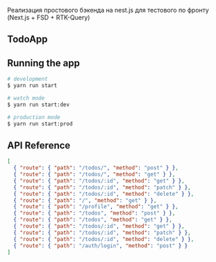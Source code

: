 Реализация простового бэкенда на nest.js для тестового по фронту (Next.js + FSD + RTK-Query)

## TodoApp

## Running the app

```bash
# development
$ yarn run start

# watch mode
$ yarn run start:dev

# production mode
$ yarn run start:prod
```

## API Reference

```json
[
  { "route": { "path": "/todos/", "method": "post" } },
  { "route": { "path": "/todos/", "method": "get" } },
  { "route": { "path": "/todos/:id", "method": "get" } },
  { "route": { "path": "/todos/:id", "method": "patch" } },
  { "route": { "path": "/todos/:id", "method": "delete" } },
  { "route": { "path": "/", "method": "get" } },
  { "route": { "path": "/profile", "method": "get" } },
  { "route": { "path": "/todos", "method": "post" } },
  { "route": { "path": "/todos", "method": "get" } },
  { "route": { "path": "/todos/:id", "method": "get" } },
  { "route": { "path": "/todos/:id", "method": "patch" } },
  { "route": { "path": "/todos/:id", "method": "delete" } },
  { "route": { "path": "/auth/login", "method": "post" } }
]

```
